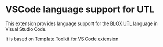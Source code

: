 # VSCode language support for UTL

This extension provides language support for the [BLOX UTL language](https://oldhelp.bloxcms.com/knowledge-base/developers_corner/utl_template_language/) in Visual Studio Code.

It is based on [Template Toolkit for VS Code extension](https://github.com/samosad/vscode-template-toolkit)
